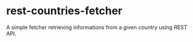 # rest-countries-fetcher
A simple fetcher retrieving informations from a given country using REST API.
